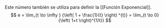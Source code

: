 
Este número también se utiliza para definir la [[Función Exponencial]].
$$
	e = \lim_{t \to \infty } {\left( 1 + \frac{1}{t} \right) ^{t}} = \lim_{t \to 0} {\left( 1+t \right)^{1/t}}
$$



